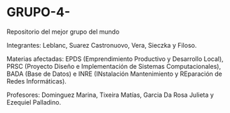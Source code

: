 # GRUPO-4-
Repositorio del mejor grupo del mundo

Integrantes: Leblanc, Suarez Castronuovo, Vera, Sieczka y Filoso.

Materias afectadas: EPDS (Emprendimiento Productivo y Desarrollo Local), PRSC (Proyecto Diseño e Implementación de Sistemas Computacionales), BADA (Base de Datos) e INRE (INstalación Mantenimiento y REparación de Redes Informáticas).

Profesores: Dominguez Marina, Tixeira Matías, Garcia Da Rosa Julieta y Ezequiel Palladino.
